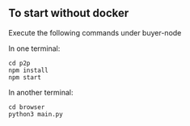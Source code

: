 ## To start without docker
Execute the following commands under buyer-node

In one terminal:
```
cd p2p  
npm install  
npm start
```
In another terminal:
```
cd browser  
python3 main.py
```